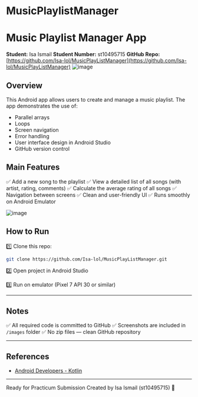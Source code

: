 # MusicPlaylistManager

# Music Playlist Manager App

**Student:** Isa Ismail
**Student Number:** st10495715
**GitHub Repo:** [https://github.com/Isa-lol/MusicPlayListManager](https://github.com/Isa-lol/MusicPlayListManager)
![image](https://github.com/user-attachments/assets/fd8d9249-9dd0-4b66-a45a-b5a8c2eb4426)


## Overview

This Android app allows users to create and manage a music playlist.
The app demonstrates the use of:

* Parallel arrays
* Loops
* Screen navigation
* Error handling
* User interface design in Android Studio
* GitHub version control


## Main Features

✅ Add a new song to the playlist
✅ View a detailed list of all songs (with artist, rating, comments)
✅ Calculate the average rating of all songs
✅ Navigation between screens
✅ Clean and user-friendly UI
✅ Runs smoothly on Android Emulator


![image](https://github.com/user-attachments/assets/33b25653-9a3d-43b8-8a35-86ec7e0c0977)


## How to Run

1️⃣ Clone this repo:

```bash
git clone https://github.com/Isa-lol/MusicPlayListManager.git
```

2️⃣ Open project in Android Studio

3️⃣ Run on emulator (Pixel 7 API 30 or similar)

---

## Notes

✅ All required code is committed to GitHub
✅ Screenshots are included in `/images` folder
✅ No zip files — clean GitHub repository

---

## References

* [Android Developers - Kotlin](https://developer.android.com/kotlin)


---

Ready for Practicum Submission
Created by Isa Ismail (st10495715) 🚀

